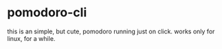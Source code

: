 # pomodoro-cli
this is an simple, but cute, pomodoro running just on click. works only for linux, for a while.
